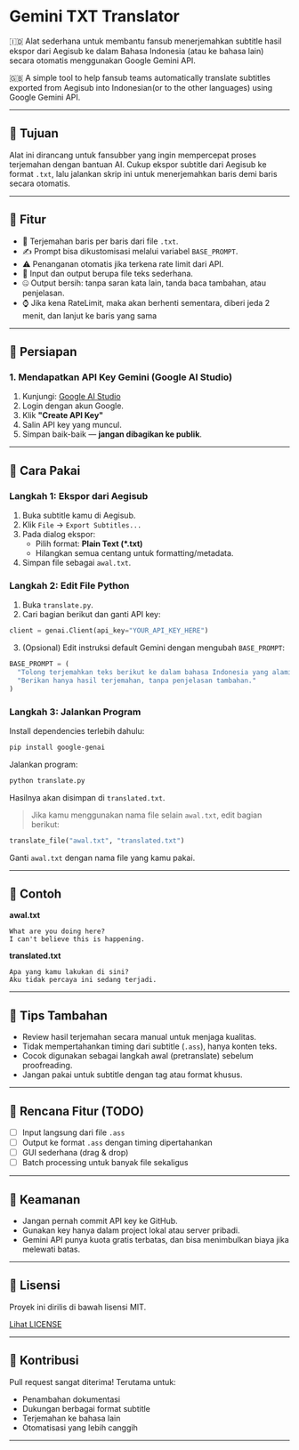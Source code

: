 
# Gemini TXT Translator

🇮🇩 Alat sederhana untuk membantu fansub menerjemahkan subtitle hasil ekspor dari Aegisub ke dalam Bahasa Indonesia (atau ke bahasa lain) secara otomatis menggunakan Google Gemini API.

🇬🇧 A simple tool to help fansub teams automatically translate subtitles exported from Aegisub into Indonesian(or to the other languages) using Google Gemini API.

---

## 🎯 Tujuan

Alat ini dirancang untuk fansubber yang ingin mempercepat proses terjemahan dengan bantuan AI. Cukup ekspor subtitle dari Aegisub ke format `.txt`, lalu jalankan skrip ini untuk menerjemahkan baris demi baris secara otomatis.

---

## 🧩 Fitur

- 🔁 Terjemahan baris per baris dari file `.txt`.
- ✍️ Prompt bisa dikustomisasi melalui variabel `BASE_PROMPT`.
- ⚠️ Penanganan otomatis jika terkena rate limit dari API.
- 📄 Input dan output berupa file teks sederhana.
- 🤐 Output bersih: tanpa saran kata lain, tanda baca tambahan, atau penjelasan.
- ⌚ Jika kena RateLimit, maka akan berhenti sementara, diberi jeda 2 menit, dan lanjut ke baris yang sama

---

## 🧰 Persiapan

### 1. Mendapatkan API Key Gemini (Google AI Studio)

1. Kunjungi: [Google AI Studio](https://aistudio.google.com/app/apikey)
2. Login dengan akun Google.
3. Klik **"Create API Key"**
4. Salin API key yang muncul.
5. Simpan baik-baik — **jangan dibagikan ke publik**.

---

## 🧠 Cara Pakai

### Langkah 1: Ekspor dari Aegisub

1. Buka subtitle kamu di Aegisub.
2. Klik `File` → `Export Subtitles...`
3. Pada dialog ekspor:
   - Pilih format: **Plain Text (*.txt)**
   - Hilangkan semua centang untuk formatting/metadata.
4. Simpan file sebagai `awal.txt`.

### Langkah 2: Edit File Python

1. Buka `translate.py`.
2. Cari bagian berikut dan ganti API key:

```python
client = genai.Client(api_key="YOUR_API_KEY_HERE")
````

3. (Opsional) Edit instruksi default Gemini dengan mengubah `BASE_PROMPT`:

```python
BASE_PROMPT = (
  "Tolong terjemahkan teks berikut ke dalam bahasa Indonesia yang alami dan sesuai konteks subtitle. "
  "Berikan hanya hasil terjemahan, tanpa penjelasan tambahan."
)
```

### Langkah 3: Jalankan Program

Install dependencies terlebih dahulu:

```bash
pip install google-genai
```

Jalankan program:

```bash
python translate.py
```

Hasilnya akan disimpan di `translated.txt`.

> Jika kamu menggunakan nama file selain `awal.txt`, edit bagian berikut:

```python
translate_file("awal.txt", "translated.txt")
```

Ganti `awal.txt` dengan nama file yang kamu pakai.

---

## 📁 Contoh

**awal.txt**

```
What are you doing here?
I can't believe this is happening.
```

**translated.txt**

```
Apa yang kamu lakukan di sini?
Aku tidak percaya ini sedang terjadi.
```

---

## 💬 Tips Tambahan

* Review hasil terjemahan secara manual untuk menjaga kualitas.
* Tidak mempertahankan timing dari subtitle (`.ass`), hanya konten teks.
* Cocok digunakan sebagai langkah awal (pretranslate) sebelum proofreading.
* Jangan pakai untuk subtitle dengan tag atau format khusus.

---

## 🚧 Rencana Fitur (TODO)

* [ ] Input langsung dari file `.ass`
* [ ] Output ke format `.ass` dengan timing dipertahankan
* [ ] GUI sederhana (drag & drop)
* [ ] Batch processing untuk banyak file sekaligus

---

## 🔐 Keamanan

* Jangan pernah commit API key ke GitHub.
* Gunakan key hanya dalam project lokal atau server pribadi.
* Gemini API punya kuota gratis terbatas, dan bisa menimbulkan biaya jika melewati batas.

---

## 📄 Lisensi

Proyek ini dirilis di bawah lisensi MIT.

[Lihat LICENSE](LICENSE)

---

## 🤝 Kontribusi

Pull request sangat diterima! Terutama untuk:

* Penambahan dokumentasi
* Dukungan berbagai format subtitle
* Terjemahan ke bahasa lain
* Otomatisasi yang lebih canggih

---
